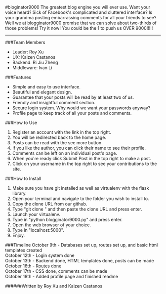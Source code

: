 #bloginator9000
The greatest blog engine you will ever use. Want your voice heard? Sick of
Facebook's complicated and cluttered interface? Is your grandma posting
embarrassing comments for all your friends to see? Well we at blogginator9000
promise that we can solve about two-thirds of those problems! Try it now!
You could be the 1 to push us OVER 9000!!!!!
<hr>

###Team Members
- Leader: Roy Xu
- UX: Kaizen Castanos
- Backend: Ri Jiu Zheng
- Middleware: Ivan Li

###Features
- Simple and easy to use interface.
- Beautiful and elegant design.
- Guarantee that your posts will be read by at least two of us.
- Friendly and insightful comment section.
- Secure login system. Why would we want your passwords anyway?
- Profile page to keep track of all your posts and comments.

###How to Use
1. Register an account with the link in the top right.
2. You will be redirected back to the home page.
3. Posts can be read with the see more button.
4. If you like the author, you can click their name to see their profile.
5. Comments can be left on an individual post's page.
6. When you're ready click Submit Post in the top right to make a post.
7. Click on your username in the top right to see your contributions to the site.

###How to Install
1. Make sure you have git installed as well as virtualenv with the flask library.
2. Open your terminal and navigate to the folder you wish to install to.
3. Copy the clone URL from our github.
4. Type "git clone " and then paste the clone URL and press enter.
5. Launch your virtualenv.
6. Type in "python blogginator9000.py" and press enter.
7. Open the web browser of your choice.
8. Type in "localhost:5000".
9. Enjoy.

###Timeline
October 9th - Databases set up, routes set up, and basic html templates created
<br>
October 12th - Login system done
<br>
October 13th - Backend done, HTML templates done, posts can be made
<br>
October 16th - Routes done
<br>
October 17th - CSS done, comments can be made
<br>
October 18th - Added profile page and finished readme

######Written by Roy Xu and Kaizen Castanos
